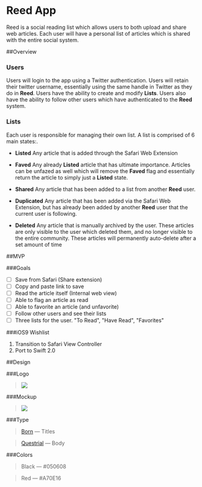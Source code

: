 # Reed App
Reed is a social reading list which allows users to both upload and share web articles. Each user will have a personal list of articles which is shared with the entire social system.

##Overview


### Users
Users will login to the app using a Twitter authentication. Users will retain their twitter username, essentially using the same handle in Twitter as they do in **Reed**.  Users have the ability to create and modify **Lists**. Users also have the ability to follow other users which have authenticated to the **Reed** system.

### Lists
Each user is responsible for managing their own list. A list is comprised of 6 main states:.

- **Listed**  Any article that is added through the Safari Web Extension

- **Faved**  Any already **Listed** article that has ultimate importance. Articles can be unfazed as well which will remove the **Faved** flag and essentially return the article to simply just a **Listed** state.

- **Shared** Any article that has been added to a list from another **Reed** user.

- **Duplicated**  Any article that has been added via the Safari Web Extension, but has already been added by another **Reed** user that the current user is following.

- **Deleted**  Any article that is manually archived by the user. These articles are only visible to the user which deleted them, and no longer visible to the entire community. These articles will permanently auto-delete after a set amount of time


##MVP

###Goals
* [ ] Save from Safari (Share extension)
* [ ] Copy and paste link to save
* [ ] Read the article itself (Internal web view)
* [ ] Able to flag an article as read
* [ ] Able to favorite an article (and unfavorite)
* [ ] Follow other users and see their lists
* [ ] Three lists for the user. "To Read", "Have Read", "Favorites"

###iOS9 Wishlist
>
1. Transition to Safari View Controller
2. Port to Swift 2.0

##Design

###Logo
> ![](https://d1zjcuqflbd5k.cloudfront.net/files/acc_396957/sgSb?response-content-disposition=inline;%20filename=Screen%20Shot%202015-07-20%20at%202.21.17%20PM.png&Expires=1437416582&Signature=NPQUkdagpLlkhrU3Bu-CuUCc0Q8Tveg~WMbC-f~bdxEbYgEaM9~UT0Yh2IRfPJDIxi-4N9O1u06k50F17ZpZCVPVQSaj63fXjd9miJ965HkQ~YJpInEtriV~sMM0ojpgPqeglH8CSrOAQ6sAk1pW2D~3oALXdkVwVesX~71IdXc_&Key-Pair-Id=APKAJTEIOJM3LSMN33SA)

###Mockup
> ![](https://d1zjcuqflbd5k.cloudfront.net/files/acc_396957/1j1oB?response-content-disposition=inline;%20filename=screen_shot_2015-07-05_at_11.20.47_am.png&Expires=1437416770&Signature=DVjiTPkoVH6WANhbw2ulPpJ7pJBnla-O9GHLRr0qhFvm1VrIEd4hDODbzglulV6MtuBjxTzm1K3ph~VrK30AX2dreVNVMPcbqewyHt9zYxBx7arJ4U2cCiHGk8DTh8dWsFy~GmDxhZ1m681dlT2k83wK8FV57JpVoQR3J8bVseM_&Key-Pair-Id=APKAJTEIOJM3LSMN33SA)

###Type

>[Born](http://www.carlosdetoro.com/born/) — Titles


>[Questrial](http://www.fontsquirrel.com/fonts/questrial) — Body

###Colors
> Black — #050608

> Red — #A70E16